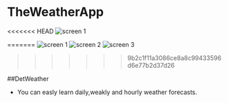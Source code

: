 # TheWeatherApp



<<<<<<< HEAD
![screen 1](https://github.com/yusufkildan/TheWeatherApp/AppPhotos/image1.png)

=======
![screen 1](https://github.com/yusufkildan/TheWeatherApp/blob/master/AppPhotos/image1.jpg)
![screen 2](https://github.com/yusufkildan/TheWeatherApp/blob/master/AppPhotos/image2.jpg)
![screen 3](https://github.com/yusufkildan/TheWeatherApp/blob/master/AppPhotos/image3.jpg)
>>>>>>> 9b2c1f11a3086ce8a8c99433596d6e77b2d37d26


##DetWeather
-   You can easly learn daily,weakly and hourly weather forecasts.
